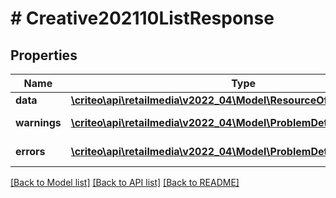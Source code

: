 # # Creative202110ListResponse

## Properties

Name | Type | Description | Notes
------------ | ------------- | ------------- | -------------
**data** | [**\criteo\api\retailmedia\v2022_04\Model\ResourceOfCreative202110[]**](ResourceOfCreative202110.md) |  | [optional]
**warnings** | [**\criteo\api\retailmedia\v2022_04\Model\ProblemDetails[]**](ProblemDetails.md) |  | [optional] [readonly]
**errors** | [**\criteo\api\retailmedia\v2022_04\Model\ProblemDetails[]**](ProblemDetails.md) |  | [optional] [readonly]

[[Back to Model list]](../../README.md#models) [[Back to API list]](../../README.md#endpoints) [[Back to README]](../../README.md)
